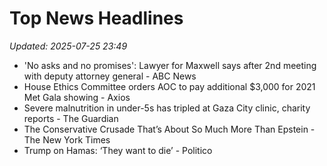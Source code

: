# Top News Headlines

_Updated: 2025-07-25 23:49_

- 'No asks and no promises': Lawyer for Maxwell says after 2nd meeting with deputy attorney general - ABC News
- House Ethics Committee orders AOC to pay additional $3,000 for 2021 Met Gala showing - Axios
- Severe malnutrition in under-5s has tripled at Gaza City clinic, charity reports - The Guardian
- The Conservative Crusade That’s About So Much More Than Epstein - The New York Times
- Trump on Hamas: ‘They want to die’ - Politico